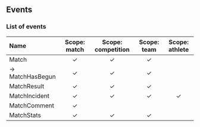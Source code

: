 ## Events

### List of events
|Name           |Scope: match|Scope: competition|Scope: team|Scope: athlete|
|:--------------|:----------:|:----------:|:----------:|:----------:|
|Match          |✓|✓|✓| |
|→ MatchHasBegun|✓|✓|✓| |
|MatchResult  |✓|✓|✓| |
|MatchIncident|✓|✓|✓|✓|
|MatchComment |✓| | | |
|MatchStats   |✓|✓|✓| |
